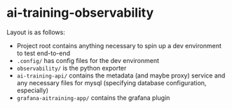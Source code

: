 # ai-training-observability

Layout is as follows:

- Project root contains anything necessary to spin up a dev environment to test end-to-end
- `.config/` has config files for the dev environment
- `observability/` is the python exporter
- `ai-training-api/` contains the metadata (and maybe proxy) service and any necessary files for mysql (specifying database configuration, especially)
- `grafana-aitraining-app/` contains the grafana plugin
